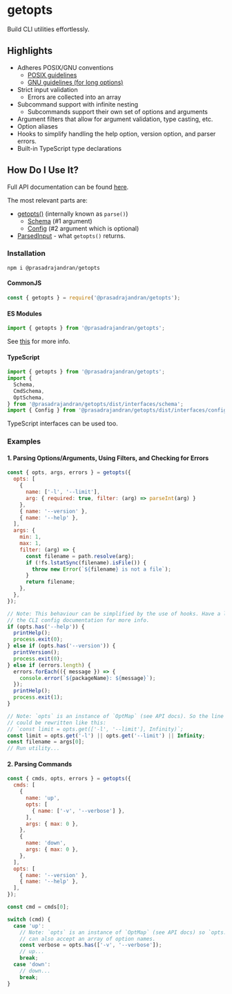 # getopts

Build CLI utilities effortlessly.

## Highlights

- Adheres POSIX/GNU conventions
  - [POSIX guidelines](https://github.com/prasadrajandran/node-getopts/blob/development/resources/posix_utility_syntax_guidelines.md)
  - [GNU guidelines (for long options)](https://github.com/prasadrajandran/node-getopts/blob/development/resources/gnu_program_argument_syntax.md)
- Strict input validation
  - Errors are collected into an array
- Subcommand support with infinite nesting
  - Subcommands support their own set of options and arguments
- Argument filters that allow for argument validation, type casting, etc.
- Option aliases
- Hooks to simplify handling the help option, version option, and parser errors.
- Built-in TypeScript type declarations

## How Do I Use It?

Full API documentation can be found [here](https://github.com/prasadrajandran/node-getopts/tree/main/docs).

The most relevant parts are:

- [getopts()](https://github.com/prasadrajandran/node-getopts/blob/main/docs/modules/parse.md) (internally known as `parse()`)
  - [Schema](https://github.com/prasadrajandran/node-getopts/blob/main/docs/interfaces/interfaces_schema.schema.md) (#1 argument)
  - [Config](https://github.com/prasadrajandran/node-getopts/blob/main/docs/interfaces/interfaces_config.Config.md) (#2 argument which is optional)
- [ParsedInput](https://github.com/prasadrajandran/node-getopts/blob/main/docs/interfaces/interfaces_parsed_input.ParsedInput.md) - what `getopts()` returns.

### Installation

```Shell
npm i @prasadrajandran/getopts
```

#### CommonJS

```JavaScript
const { getopts } = require('@prasadrajandran/getopts');
```

#### ES Modules

```JavaScript
import { getopts } from '@prasadrajandran/getopts';
```

See [this](https://nodejs.medium.com/announcing-core-node-js-support-for-ecmascript-modules-c5d6dc29b663)
for more info.

#### TypeScript

```TypeScript
import { getopts } from '@prasadrajandran/getopts';
import {
  Schema,
  CmdSchema,
  OptSchema,
} from '@prasadrajandran/getopts/dist/interfaces/schema';
import { Config } from '@prasadrajandran/getopts/dist/interfaces/config';
```

TypeScript interfaces can be used too.

### Examples

#### 1. Parsing Options/Arguments, Using Filters, and Checking for Errors

```JavaScript
const { opts, args, errors } = getopts({
  opts: [
    {
      name: ['-l', '--limit'],
      arg: { required: true, filter: (arg) => parseInt(arg) }
    },
    { name: '--version' },
    { name: '--help' },
  ],
  args: {
    min: 1,
    max: 1,
    filter: (arg) => {
      const filename = path.resolve(arg);
      if (!fs.lstatSync(filename).isFile()) {
        throw new Error(`${filename} is not a file`);
      }
      return filename;
    },
  },
});

// Note: This behaviour can be simplified by the use of hooks. Have a look at
// the CLI config documentation for more info.
if (opts.has('--help')) {
  printHelp();
  process.exit(0);
} else if (opts.has('--version')) {
  printVersion();
  process.exit(0);
} else if (errors.length) {
  errors.forEach(({ message }) => {
    console.error(`${packageName}: ${message}`);
  });
  printHelp();
  process.exit(1);
}

// Note: `opts` is an instance of `OptMap` (see API docs). So the line below
// could be rewritten like this:
// `const limit = opts.get(['-l', '--limit'], Infinity)`;
const limit = opts.get('-l') || opts.get('--limit') || Infinity;
const filename = args[0];
// Run utility...
```

#### 2. Parsing Commands

```JavaScript
const { cmds, opts, errors } = getopts({
  cmds: [
    {
      name: 'up',
      opts: [
        { name: ['-v', '--verbose'] },
      ],
      args: { max: 0 },
    },
    {
      name: 'down',
      args: { max: 0 },
    },
  ],
  opts: [
    { name: '--version' },
    { name: '--help' },
  ],
});

const cmd = cmds[0];

switch (cmd) {
  case 'up':
    // Note: `opts` is an instance of `OptMap` (see API docs) so `opts.has()`
    // can also accept an array of option names.
    const verbose = opts.has(['-v', '--verbose']);
    // up...
    break;
  case 'down':
    // down...
    break;
}
```
